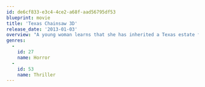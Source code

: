 ```yaml
---
id: de6cf833-e3c4-4ce2-a68f-aad56795df53
blueprint: movie
title: 'Texas Chainsaw 3D'
release_date: '2013-01-03'
overview: "A young woman learns that she has inherited a Texas estate from her deceased grandmother.\_After embarking on a road trip with friends to uncover her roots, she finds she is the sole owner of a lavish, isolated Victorian mansion. But her newfound wealth comes at a price as she stumbles upon a horror that awaits her in the mansion’s dank cellars."
genres:
  -
    id: 27
    name: Horror
  -
    id: 53
    name: Thriller
---
```

